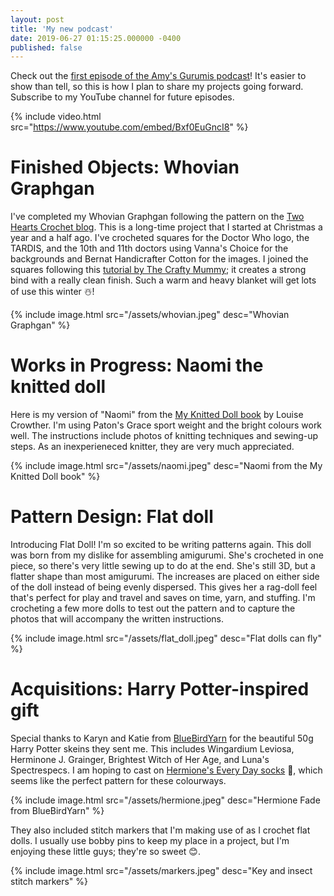 ```yaml
---
layout: post
title: 'My new podcast'
date: 2019-06-27 01:15:25.000000 -0400
published: false
---
```

Check out the [first episode of the Amy's Gurumis podcast][podcast]! It's easier to show than tell, so this is how I plan to share my projects going forward. Subscribe to my YouTube channel for future episodes. 

{% include video.html src="https://www.youtube.com/embed/Bxf0EuGncI8" %}

# Finished Objects: Whovian Graphgan
I've completed my Whovian Graphgan following the pattern on the [Two Hearts Crochet blog][thcb]. This is a long-time project that I started at Christmas a year and a half ago. I've crocheted squares for the Doctor Who logo, the TARDIS, and the 10th and 11th doctors using Vanna's Choice for the backgrounds and Bernat Handicrafter Cotton for the images. I joined the squares following this [tutorial by The Crafty Mummy][tcm]; it creates a strong bind with a really clean finish. Such a warm and heavy blanket will get lots of use this winter ☃️!

{% include image.html src="/assets/whovian.jpeg" desc="Whovian Graphgan" %}

# Works in Progress: Naomi the knitted doll
Here is my version of "Naomi" from the [My Knitted Doll book][mkd] by Louise Crowther. I'm using Paton's Grace sport weight and the bright colours work well. The instructions include photos of knitting techniques and sewing-up steps. As an inexperieneced knitter, they are very much appreciated.

{% include image.html src="/assets/naomi.jpeg" desc="Naomi from the My Knitted Doll book" %}

# Pattern Design: Flat doll
Introducing Flat Doll! I'm so excited to be writing patterns again. This doll was born from my dislike for assembling amigurumi. She's crocheted in one piece, so there's very little sewing up to do at the end. She's still 3D, but a flatter shape than most amigurumi. The increases are placed on either side of the doll instead of being evenly dispersed. This gives her a rag-doll feel that's perfect for play and travel and saves on time, yarn, and stuffing. I'm crocheting a few more dolls to test out the pattern and to capture the photos that will accompany the written instructions.

{% include image.html src="/assets/flat_doll.jpeg" desc="Flat dolls can fly" %}

# Acquisitions: Harry Potter-inspired gift
Special thanks to Karyn and Katie from [BlueBirdYarn][bby] for the beautiful 50g Harry Potter skeins they sent me. This includes Wingardium Leviosa, Herminone J. Grainger, Brightest Witch of Her Age, and Luna's Spectrespecs. I am hoping to cast on [Hermione's Every Day socks][heds] 🧦, which seems like the perfect pattern for these colourways.

{% include image.html src="/assets/hermione.jpeg" desc="Hermione Fade from BlueBirdYarn" %}

They also included stitch markers that I'm making use of as I crochet flat dolls. I usually use bobby pins to keep my place in a project, but I'm enjoying these little guys; they're so sweet 😊.

{% include image.html src="/assets/markers.jpeg" desc="Key and insect stitch markers" %}

[podcast]: https://www.youtube.com/watch?v=Bxf0EuGncI8&t=3s
[thcb]: https://yarngeekmakes.com/patterns/crochet-along-projects/the-whovian-cal/
[tcm]:https://thecraftymummy.com/2017/10/tutorial-how-to-crochet-a-link-join/
[mkd]: https://www.amazon.ca/dp/B01M8JNWL2/ref=dp-kindle-redirect?_encoding=UTF8&btkr=1
[bby]: https://www.etsy.com/ca/shop/BlueBirdYarn
[heds]: https://www.ravelry.com/patterns/library/hermiones-everyday-socks